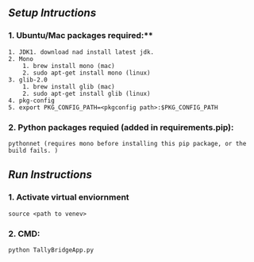 ***Setup Intructions***
-------------------

### 1. Ubuntu/Mac packages required:**
    1. JDK1. download nad install latest jdk.
    2. Mono
        1. brew install mono (mac)
        2. sudo apt-get install mono (linux)
    3. glib-2.0
        1. brew install glib (mac)
        2. sudo apt-get install glib (linux)
    4. pkg-config
    5. export PKG_CONFIG_PATH=<pkgconfig path>:$PKG_CONFIG_PATH

### 2. Python packages requied (added in requirements.pip):
    pythonnet (requires mono before installing this pip package, or the build fails. )

***Run Instructions***
----------------
### 1. Activate virtual enviornment
    source <path to venev>
### 2. CMD: 
    python TallyBridgeApp.py
